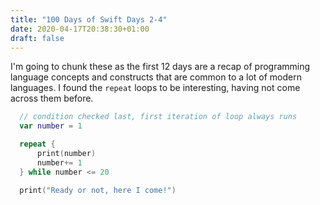 ```yaml
---
title: "100 Days of Swift Days 2-4"
date: 2020-04-17T20:38:30+01:00
draft: false 
---
```

I'm going to chunk these as the first 12 days are a recap of programming language concepts and constructs that are common to a lot of modern languages. I found the `repeat` loops to be interesting, having not come across them before. 

```swift
  // condition checked last, first iteration of loop always runs
  var number = 1

  repeat {
      print(number)
      number+= 1
  } while number <= 20

  print("Ready or not, here I come!")
```


